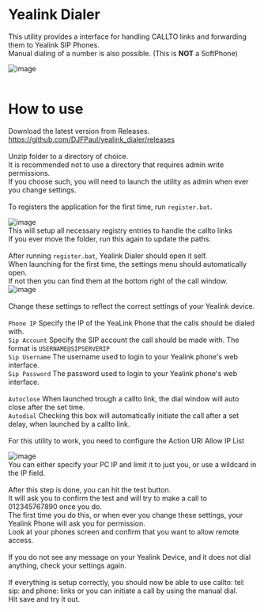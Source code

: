 # Yealink Dialer
This utility provides a interface for handling CALLTO links and forwarding them to Yealink SIP Phones. <br>
Manual dialing of a number is also possible. (This is __NOT__ a SoftPhone)<br>

![image](https://github.com/user-attachments/assets/09dde3e4-7fc8-4a10-88de-203cfaf4fa27)
<br>
<br>
# How to use
Download the latest version from Releases. <br>
https://github.com/DJFPaul/yealink_dialer/releases <br>
<br>
Unzip folder to a directory of choice. <br>
It is recommended not to use a directory that requires admin write permissions. <br>
If you choose such, you will need to launch the utility as admin when ever you change settings. <br>
<br>
To registers the application for the first time, run `register.bat`. <br>

![image](https://github.com/DJFPaul/yealink_dialer/assets/35642602/d146a6ff-914f-4717-aea5-1f7a56bba78f)
<br>
This will setup all necessary registry entries to handle the callto links <br>
If you ever move the folder, run this again to update the paths. <br>
<br>
After running `register.bat`, Yealink Dialer should open it self. <br>
When launching for the first time, the settings menu should automatically open. <br>
If not then you can find them at the bottom right of the call window.<br>
![image](https://github.com/user-attachments/assets/6ff2caba-6642-4ab6-8074-6dde44db2ff9)
<br>
<br>
Change these settings to reflect the correct settings of your Yealink device. <br>
<br>
`Phone IP` Specify the IP of the YeaLink Phone that the calls should be dialed with. <br>
`Sip Account`  Specify the SIP account the call should be made with. The format is `USERNAME@SIPSERVERIP` <br>
`Sip Username`   The username used to login to your Yealink phone's web interface. <br>
`Sip Password`   The password used to login to your Yealink phone's web interface. <br>
<br>
`Autoclose` When launched trough a callto link, the dial window will auto close after the set time. <br>
`Autodial` Checking this box will automatically initiate the call after a set delay, when launched by a callto link. <br>
<br>
For this utility to work, you need to configure the Action URI Allow IP List <br>

![image](https://github.com/DJFPaul/yealink_dialer/assets/35642602/18bb20c9-dc72-439f-b1b5-fddcc090b5cb)
<br>
You can either specify your PC IP and limit it to just you, or use a wildcard in the IP field. <br>
<br>
After this step is done, you can hit the test button. <br>
It will ask you to confirm the test and will try to make a call to 012345767890 once you do. <br>
The first time you do this, or when ever you change these settings, your Yealink Phone will ask you for permission. <br>
Look at your phones screen and confirm that you want to allow remote access. <br>
<br>
If you do not see any message on your Yealink Device, and it does not dial anything, check your settings again. <br>
<br>
If everything is setup correctly, you should now be able to use callto: tel: sip: and phone: links or you can initiate a call by using the manual dial. <br>
Hit save and try it out.
<br>
